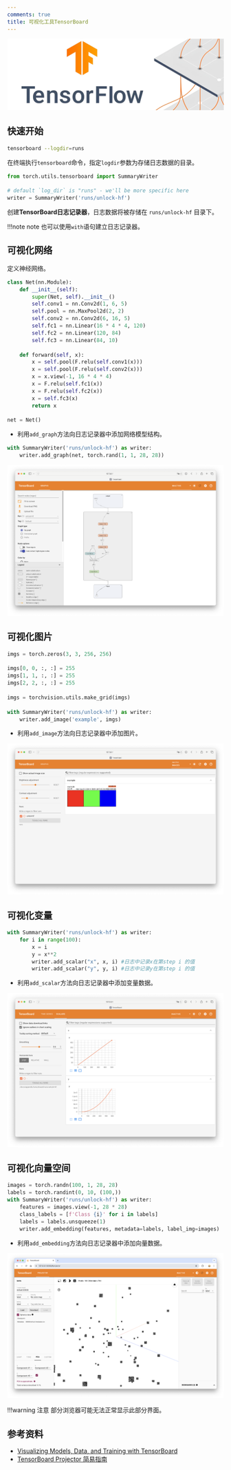 ```yaml
---
comments: true
title: 可视化工具TensorBoard
---
```


![tensorflow](./imgs/tensorflow.jpg)

## 快速开始

```bash
tensorboard --logdir=runs
```

在终端执行`tensorboard`命令，指定`logdir`参数为存储日志数据的目录。

```python
from torch.utils.tensorboard import SummaryWriter

# default `log_dir` is "runs" - we'll be more specific here
writer = SummaryWriter('runs/unlock-hf')
```

创建**TensorBoard日志记录器**，日志数据将被存储在 `runs/unlock-hf` 目录下。

!!!note note
    也可以使用`with`语句建立日志记录器。

## 可视化网络

定义神经网络。

```python
class Net(nn.Module):
    def __init__(self):
        super(Net, self).__init__()
        self.conv1 = nn.Conv2d(1, 6, 5)
        self.pool = nn.MaxPool2d(2, 2)
        self.conv2 = nn.Conv2d(6, 16, 5)
        self.fc1 = nn.Linear(16 * 4 * 4, 120)
        self.fc2 = nn.Linear(120, 84)
        self.fc3 = nn.Linear(84, 10)

    def forward(self, x):
        x = self.pool(F.relu(self.conv1(x)))
        x = self.pool(F.relu(self.conv2(x)))
        x = x.view(-1, 16 * 4 * 4)
        x = F.relu(self.fc1(x))
        x = F.relu(self.fc2(x))
        x = self.fc3(x)
        return x

net = Net()
```

- 利用`add_graph`方法向日志记录器中添加网络模型结构。

```python
with SummaryWriter('runs/unlock-hf') as writer:
    writer.add_graph(net, torch.rand(1, 1, 28, 28))
```

![graph](./imgs/graph.png)

## 可视化图片

```python
imgs = torch.zeros(3, 3, 256, 256)

imgs[0, 0, :, :] = 255
imgs[1, 1, :, :] = 255
imgs[2, 2, :, :] = 255

imgs = torchvision.utils.make_grid(imgs)

with SummaryWriter('runs/unlock-hf') as writer:
    writer.add_image('example', imgs)
```

- 利用`add_image`方法向日志记录器中添加图片。

![picture](./imgs/picture.png)

## 可视化变量

```python
with SummaryWriter('runs/unlock-hf') as writer:
    for i in range(100):
        x = i
        y = x**2
        writer.add_scalar("x", x, i) #日志中记录x在第step i 的值
        writer.add_scalar("y", y, i) #日志中记录y在第step i 的值
```

- 利用`add_scalar`方法向日志记录器中添加变量数据。

![scaler](./imgs/scaler.png)

## 可视化向量空间

```python
images = torch.randn(100, 1, 28, 28)
labels = torch.randint(0, 10, (100,))
with SummaryWriter('runs/unlock-hf') as writer:
    features = images.view(-1, 28 * 28)
    class_labels = [f'Class {i}' for i in labels]
    labels = labels.unsqueeze(1)
    writer.add_embedding(features, metadata=labels, label_img=images)
```

- 利用`add_embedding`方法向日志记录器中添加向量数据。

![embedding](./imgs/embedding.png)

!!!warning 注意
    部分浏览器可能无法正常显示此部分界面。

## 参考资料

<div class="grid cards" markdown>

- [Visualizing Models, Data, and Training with TensorBoard](https://pytorch.org/tutorials/intermediate/tensorboard_tutorial.html)
- [TensorBoard Projector 简易指南](https://blog.csdn.net/u010099080/article/details/122394146)

</div>